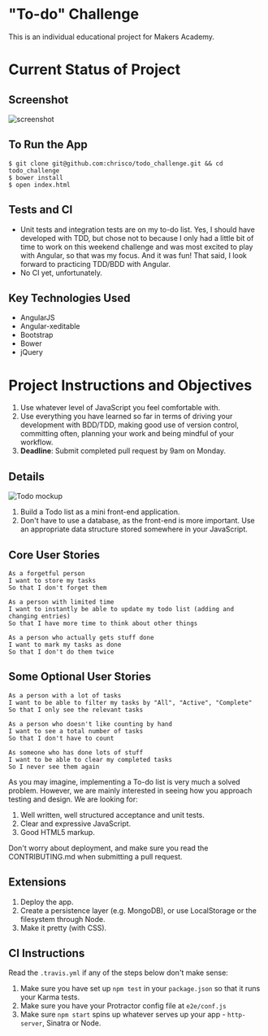 # "To-do" Challenge

This is an individual educational project for Makers Academy.

# Current Status of Project

## Screenshot

![screenshot](http://i.imgur.com/S2lP4xd.png)

## To Run the App

````
$ git clone git@github.com:chrisco/todo_challenge.git && cd todo_challenge
$ bower install
$ open index.html
````

## Tests and CI

* Unit tests and integration tests are on my to-do list.  Yes, I should have developed with TDD, but chose not to because I only had a little bit of time to work on this weekend challenge and was most excited to play with Angular, so that was my focus.  And it was fun!  That said, I look forward to practicing TDD/BDD with Angular.
* No CI yet, unfortunately.

## Key Technologies Used

* AngularJS
* Angular-xeditable
* Bootstrap
* Bower
* jQuery

# Project Instructions and Objectives

1) Use whatever level of JavaScript you feel comfortable with.
2) Use everything you have learned so far in terms of driving your development with BDD/TDD, making good use of version control, committing often, planning your work and being mindful of your workflow.
3) **Deadline**: Submit completed pull request by 9am on Monday.

## Details

![Todo mockup](https://makersacademy.mybalsamiq.com/mockups/2914603.png?key=afabb09aef2901a2732515ae4349c1ec0458294b)

1) Build a Todo list as a mini front-end application.
2) Don't have to use a database, as the front-end is more important.  Use an appropriate data structure stored somewhere in your JavaScript.

## Core User Stories

```
As a forgetful person
I want to store my tasks
So that I don't forget them

As a person with limited time
I want to instantly be able to update my todo list (adding and changing entries)
So that I have more time to think about other things

As a person who actually gets stuff done
I want to mark my tasks as done
So that I don't do them twice
```

## Some Optional User Stories

```
As a person with a lot of tasks
I want to be able to filter my tasks by "All", "Active", "Complete"
So that I only see the relevant tasks

As a person who doesn't like counting by hand
I want to see a total number of tasks
So that I don't have to count

As someone who has done lots of stuff
I want to be able to clear my completed tasks
So I never see them again
```

As you may imagine, implementing a To-do list is very much a solved problem. However, we are mainly interested in seeing how you approach testing and design. We are looking for:

1) Well written, well structured acceptance and unit tests.
2) Clear and expressive JavaScript.
3) Good HTML5 markup.

Don't worry about deployment, and make sure you read the CONTRIBUTING.md when submitting a pull request.

## Extensions

1) Deploy the app.
2) Create a persistence layer (e.g. MongoDB), or use LocalStorage or the filesystem through Node.
3) Make it pretty (with CSS).

## CI Instructions

Read the `.travis.yml` if any of the steps below don't make sense:

1) Make sure you have set up `npm test` in your `package.json` so that it runs your Karma tests.
2) Make sure you have your Protractor config file at `e2e/conf.js`
3) Make sure `npm start` spins up whatever serves up your app - `http-server`, Sinatra or Node.
